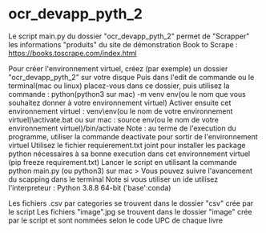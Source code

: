 # ocr_devapp_pyth_2

Le script main.py du dossier "ocr_devapp_pyth_2" permet de "Scrapper" les informations "produits" du site de démonstration Book to Scrape : https://books.toscrape.com/index.html

Pour créer l'environnement virtuel, créez (par exemple) un dossier "ocr_devapp_pyth_2" sur votre disque
Puis dans l'edit de commande ou le terminal(mac ou linux) placez-vous dans ce dossier, puis utilisez la commande : python(python3 sur mac) -m venv env(ou le nom que vous souhaitez donner à votre environnement virtuel)
Activer ensuite cet environnement virtuel : venv\\env(ou le nom de votre environnement virtuel)\\activate.bat ou sur mac : source env(ou le nom de votre environnement virtuel)/bin/activate
  Note : au terme de l'execution du programme, utiliser la commande deactivate pour sortir de l'environnement virtuel
Utilisez le fichier requierement.txt joint pour installer les package python nécessaires à sa bonne execution dans cet environnement virtuel (pip freeze requirement.txt)
Lancer le script en utilisant la commande python main.py (ou python3) sur mac > Vous pouvez suivre l'avancement du scapping dans le terminal
  Note si vous utiliser un ide utilisez l'interpreteur : Python 3.8.8 64-bit ('base':conda)

Les fichiers .csv par categories se trouvent dans le dossier "csv" crée par le script
Les fichiers "image".jpg se trouvent dans le dossier "image" crée par le script et sont nommées selon le code UPC de chaque livre




